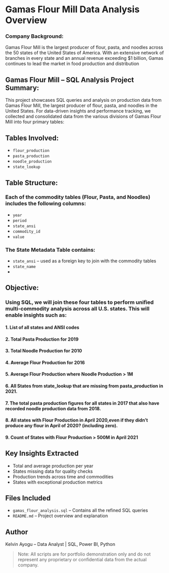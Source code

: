 # Gamas Flour Mill Data Analysis Overview
### Company Background:
Gamas Flour Mill is the largest producer of flour, pasta, and noodles across the 50 states of the United States of America. With an extensive network of branches in every state and an annual revenue exceeding $1 billion, Gamas continues to lead the market in food production and distribution


## Gamas Flour Mill – SQL Analysis Project Summary:

This project showcases SQL queries and analysis on production data from Gamas Flour Mill, the largest producer of flour, pasta, and noodles in the United States. For data-driven insights and performance tracking, we collected and consolidated data from the various divisions of Gamas Flour Mill into four primary tables:

## Tables Involved:
- `flour_production`
- `pasta_production`
- `noodle_production`
- `state_lookup`
  
## Table Structure:
### Each of the commodity tables (Flour, Pasta, and Noodles) includes the following columns:
- `year`
- `period`
- `state_ansi`
- `commodity_id`
- `value`

### The State Metadata Table contains:
- `state_ansi`  – used as a foreign key to join with the commodity tables
- `state_name`
- 
## Objective:
### Using SQL, we will join these four tables to perform unified multi-commodity analysis across all U.S. states. This will enable insights such as:
#### 1. List of all states and ANSI codes
#### 2. Total Pasta Production for 2019
#### 3. Total Noodle Production for 2010
#### 4. Average Flour Production for 2016
#### 5. Average Flour Production where Noodle Production > 1M
#### 6.  All States from state_lookup that are missing from pasta_production in 2021.
#### 7. The total pasta production figures for all states in 2017 that also have recorded noodle production data from 2018.
#### 8. All states with Flour Production in April 2020,even if they didn’t produce any flour in April of 2020? (including zero).
#### 9. Count of  States with Flour Production > 500M in April 2021


## Key Insights Extracted
- Total and average production per year
- States missing data for quality checks
- Production trends across time and commodities
- States with exceptional production metrics

## Files Included
- `gamas_flour_analysis.sql` – Contains all the refined SQL queries
- `README.md` – Project overview and explanation

## Author
Kelvin Ayogu – Data Analyst | SQL, Power BI, Python

> Note: All scripts are for portfolio demonstration only and do not represent any proprietary or confidential data from the actual company.
